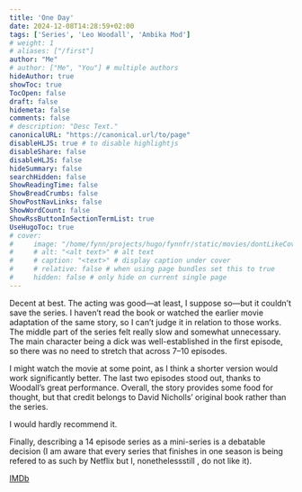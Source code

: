 ```yaml
---
title: 'One Day'
date: 2024-12-08T14:28:59+02:00
tags: ['Series', 'Leo Woodall', 'Ambika Mod']
# weight: 1
# aliases: ["/first"]
author: "Me"
# author: ["Me", "You"] # multiple authors
hideAuthor: true
showToc: true
TocOpen: false
draft: false
hidemeta: false
comments: false
# description: "Desc Text."
canonicalURL: "https://canonical.url/to/page"
disableHLJS: true # to disable highlightjs
disableShare: false
disableHLJS: false
hideSummary: false
searchHidden: false
ShowReadingTime: false
ShowBreadCrumbs: false
ShowPostNavLinks: false
ShowWordCount: false
ShowRssButtonInSectionTermList: true
UseHugoToc: true
# cover:
#     image: "/home/fynn/projects/hugo/fynnfr/static/movies/dontLikeCover.png" # image path/url
#     # alt: "<alt text>" # alt text
#     # caption: "<text>" # display caption under cover
#     # relative: false # when using page bundles set this to true
#     hidden: false # only hide on current single page
---
```

Decent at best. The acting was good—at least, I suppose so—but it couldn’t save the series. I haven’t read the book or watched the earlier movie adaptation of the same story, so I can’t judge it in relation to those works. The middle part of the series felt really slow and somewhat unnecessary. The main character being a dick was well-established in the first episode, so there was no need to stretch that across 7–10 episodes.

I might watch the movie at some point, as I think a shorter version would work significantly better. The last two episodes stood out, thanks to Woodall’s great performance. Overall, the story provides some food for thought, but that credit belongs to David Nicholls’ original book rather than the series. 

I would hardly recommend it.

Finally, describing a 14 episode series as a mini-series is a debatable decision (I am aware that every series that finishes in one season is being refered to as such by Netflix but I, nonethelessstill , do not like it).

[IMDb](https://www.imdb.com/title/tt16283804/)
